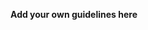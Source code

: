**Add your own guidelines here**
<!--
# General guidelines
System Guidelines

The repository includes a Supabase SQL migration that defines the core database entities for a property-management system. The schema is primarily composed of the following tables and supporting policies.

# Tables

* bank_accounts – Stores bank accounts used by properties. Optionally links to a GL account.
  Key Columns: id (UUID), name, routing_last4, gl_account_id (FK to gl_accounts)
  Example: SELECT * FROM bank_accounts WHERE name ILIKE '%operating%';

* gl_accounts – General ledger chart accounts for financial transactions.
  Key Columns: id, number (unique), name, category
  Example: SELECT number, name FROM gl_accounts ORDER BY number;

* properties – Real-estate properties under management.
  Key Columns: id, address fields, type, optional operating_bank_account_id (FK to bank_accounts)
  Example: SELECT name, city, state FROM properties WHERE state = 'CA';

* units – Individual rental units within properties.
  Key Columns: id, property_id (FK), unit_number, bedrooms, bathrooms, market_rent; unique (property_id, unit_number)
  Example: SELECT * FROM units WHERE property_id = :prop_id ORDER BY unit_number;

* owners – Person or entity owners.
  Key Columns: id, first_name, last_name, email (unique)
  Example: SELECT * FROM owners WHERE email = :email;

* property_owners – Junction table linking properties to owners and ownership percentage.
  Key Columns: Composite PK (property_id, owner_id)
  Example:
    SELECT o.* FROM owners o
    JOIN property_owners po ON po.owner_id=o.id
    WHERE po.property_id=:prop_id;

* tenants – Tenant contact information.
  Key Columns: id, first_name, last_name, email (unique)
  Example: SELECT * FROM tenants WHERE last_name ILIKE 'Smith%';

* leases – Lease agreements for units.
  Key Columns: id, unit_id (FK), start_date, end_date, rent, status (enum), security_deposit
  Example: SELECT * FROM leases WHERE unit_id = :unit_id AND status = 'active';

* lease_tenants – Junction table linking tenants to leases with role (primary/occupant/guarantor).
  Key Columns: Composite PK (lease_id, tenant_id)
  Example:
    SELECT lt.role, t.first_name
    FROM lease_tenants lt
    JOIN tenants t ON t.id=lt.tenant_id
    WHERE lt.lease_id=:lease_id;

* vendors – Service vendors for maintenance.
  Key Columns: id, company_name, contact_name, phone, specialty
  Example: SELECT * FROM vendors WHERE specialty = 'Plumbing';

* work_orders – Maintenance work orders referencing units and optional vendor.
  Key Columns: id, unit_id (FK), vendor_id (FK), description, priority, status
  Example: SELECT * FROM work_orders WHERE status='open' ORDER BY priority DESC;

* transactions – Financial transactions tied to GL accounts, properties, leases, or units.
  Key Columns: id, gl_account_id (FK), lease_id, unit_id, property_id, amount, type (debit/credit), date
  Example:
    SELECT date, amount
    FROM transactions
    WHERE property_id=:prop_id
    ORDER BY date DESC;

# Additional Tables Referenced in Later Migrations
Later migrations reference tables such as contacts, users, roles, user_roles, staff, rental_owners, ownership, documents, payment_applications, transaction_allocations, and kv_store_04fa0d09. These extend user/ownership management, document storage, and accounting features.

# Views
Earlier migrations created aggregate views:
  property_owner_ids – property → array of owner IDs.
  property_units – property → JSON array of units.
  properties_expanded – combined property data with owners and units.

Final migrations removed these views to enforce stricter RLS. They can be recreated if needed.

# Security and Triggers
- Row-Level Security (RLS) enabled for all core tables.
- Initial policies granted broad authenticated access; later policies are granular (e.g., property managers managing related work orders).
- Timestamps – Trigger update_updated_at_column auto-updates updated_at on changes.

# Query Examples

-- Listing Properties with Units
SELECT p.name, u.unit_number
FROM properties p
JOIN units u ON u.property_id = p.id
ORDER BY p.name, u.unit_number;

-- Finding Active Leases and Tenants
SELECT l.id AS lease_id, t.first_name, t.last_name
FROM leases l
JOIN lease_tenants lt ON lt.lease_id = l.id
JOIN tenants t ON t.id = lt.tenant_id
WHERE l.status = 'active';

-- Summarizing Transactions by GL Account
SELECT g.number, g.name,
       SUM(CASE WHEN t.type='debit' THEN t.amount ELSE -t.amount END) AS balance
FROM gl_accounts g
JOIN transactions t ON t.gl_account_id = g.id
GROUP BY g.number, g.name
ORDER BY g.number;

--------------

# Design system guidelines
Rules for how the AI should make generations look like your company's design system

Additionally, if you select a design system to use in the prompt box, you can reference
your design system's components, tokens, variables and components.
For example:

* Use a base font-size of 14px
* Date formats should always be in the format “Jun 10”
* The bottom toolbar should only ever have a maximum of 4 items
* Never use the floating action button with the bottom toolbar
* Chips should always come in sets of 3 or more
* Don't use a dropdown if there are 2 or fewer options

You can also create sub sections and add more specific details
For example:


## Button
The Button component is a fundamental interactive element in our design system, designed to trigger actions or navigate
users through the application. It provides visual feedback and clear affordances to enhance user experience.

### Usage
Buttons should be used for important actions that users need to take, such as form submissions, confirming choices,
or initiating processes. They communicate interactivity and should have clear, action-oriented labels.

### Variants
* Primary Button
  * Purpose : Used for the main action in a section or page
  * Visual Style : Bold, filled with the primary brand color
  * Usage : One primary button per section to guide users toward the most important action
* Secondary Button
  * Purpose : Used for alternative or supporting actions
  * Visual Style : Outlined with the primary color, transparent background
  * Usage : Can appear alongside a primary button for less important actions
* Tertiary Button
  * Purpose : Used for the least important actions
  * Visual Style : Text-only with no border, using primary color
  * Usage : For actions that should be available but not emphasized
-->
